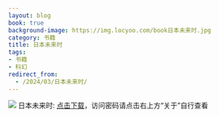 ```yaml
---
layout: blog
book: true
background-image: https://img.locyoo.com/book日本未来时.jpg
category: 书籍
title: 日本未来时
tags:
- 书籍
- 科幻
redirect_from:
  - /2024/03/日本未来时/
---
```

![](https://img.locyoo.com/book日本未来时.jpg)
日本未来时: <a name = "ref1" href="https://url18.ctfile.com/f/50983618-1377655108-5418a7?p=3619">点击下载</a>，访问密码请点击右上方“关于”自行查看